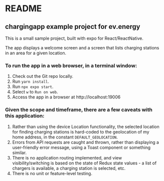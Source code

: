 # README

## chargingapp example project for ev.energy

This is a small sample project, built with expo for React/ReactNative.

The app displays a welcome screen and a screen that lists charging stations in an area for a given location.

### To run the app in a web browser, in a terminal window:

1. Check out the Git repo locally.
1. Run `yarn install`.
1. Run `npx expo start`.
1. Select `w` to `Run on web`.
1. Access the app in a browser at http://localhost:19006

### Given the scope and timeframe, there are a few caveats with this application:

1. Rather than using the device Location functionality, the selected location for finding charging stations is hard-coded to the geolocation of my home address, in the constant `DEFAULT_GEOLOCATION`.
1. Errors from API requests are caught and thrown, rather than displaying a user-friendly error message, using a Toast component or something similar.
1. There is no application routing implemented, and view visibility/switching is based on the state of Redux state values - a list of chargers is available, a charging station is selected, etc.
1. There is no unit or feature-level testing.
